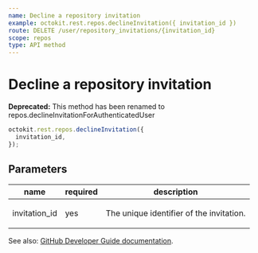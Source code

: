 ```yaml
---
name: Decline a repository invitation
example: octokit.rest.repos.declineInvitation({ invitation_id })
route: DELETE /user/repository_invitations/{invitation_id}
scope: repos
type: API method
---
```


# Decline a repository invitation

**Deprecated:** This method has been renamed to repos.declineInvitationForAuthenticatedUser

```js
octokit.rest.repos.declineInvitation({
  invitation_id,
});
```

## Parameters

<table>
  <thead>
    <tr>
      <th>name</th>
      <th>required</th>
      <th>description</th>
    </tr>
  </thead>
  <tbody>
    <tr><td>invitation_id</td><td>yes</td><td>

The unique identifier of the invitation.

</td></tr>
  </tbody>
</table>

See also: [GitHub Developer Guide documentation](https://docs.github.com/enterprise-cloud@latest//rest/collaborators/invitations#decline-a-repository-invitation).
